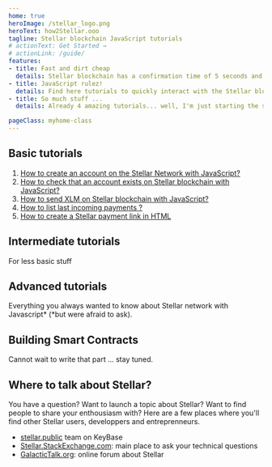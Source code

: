 ```yaml
---
home: true
heroImage: /stellar_logo.png
heroText: how2Stellar.ooo
tagline: Stellar blockchain JavaScript tutorials
# actionText: Get Started →
# actionLink: /guide/
features:
- title: Fast and dirt cheap
  details: Stellar blockchain has a confirmation time of 5 seconds and a transaction fee of less than 0.0001$.
- title: JavaScript rulez!
  details: Find here tutorials to quickly interact with the Stellar blockchain with JavaScript.
- title: So much stuff ...
  details: Already 4 amazing tutorials... well, I'm just starting the site actually... there will be more

pageClass: myhome-class
---
```



## Basic tutorials

  1. [How to create an account on the Stellar Network with JavaScript?](basic/create-test-account.md)
  1. [How to check that an account exists on Stellar blockchain with JavaScript?](basic/check-account-exists-on-stellar.md)
  1. [How to send XLM on Stellar blockchain with JavaScript?](basic/send-xlm-with-javascript.md)
  1. [How to list last incoming payments ?](basic/listing-last-incoming-payments.md)
  1. [How to create a Stellar payment link in HTML](basic/stellar-payment-link.md)

## Intermediate tutorials

For less basic stuff

## Advanced tutorials

Everything you always wanted to know about Stellar network with Javascript* (*but were afraid to ask).

## Building Smart Contracts

Cannot wait to write that part ... stay tuned.

## Where to talk about Stellar?

You have a question? Want to launch a topic about Stellar? Want to find people to share your enthousiasm with? Here are a few places where you'll find other Stellar users, developpers and entreprenneurs.

  * [stellar.public](https://keybase.io/team/stellar.public) team on KeyBase
  * [Stellar.StackExchange.com](https://stellar.stackexchange.com): main place to ask your technical questions
  * [GalacticTalk.org](https://galactictalk.org): online forum about Stellar

<Footer/>